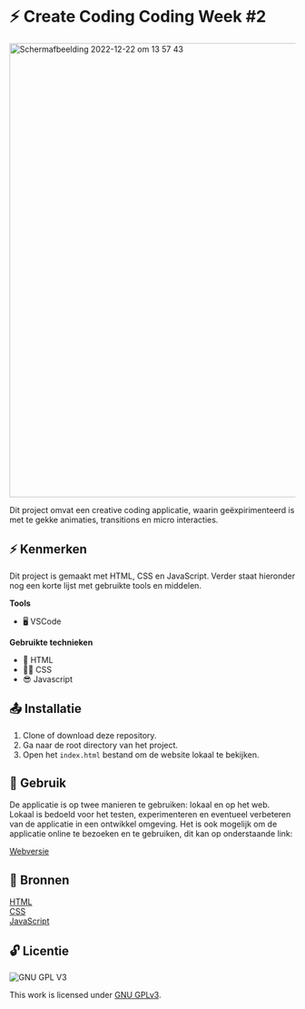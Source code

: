 # ⚡ Create Coding Coding Week #2

<img width="800" alt="Scherm­afbeelding 2022-12-22 om 13 57 43" src="https://user-images.githubusercontent.com/45170095/209139252-bbebd2dd-4559-40ba-8ab8-e75eca4eac4b.png">


Dit project omvat een creative coding applicatie, waarin geëxpirimenteerd is met te gekke animaties, transitions en micro interacties.

## ⚡ Kenmerken

Dit project is gemaakt met HTML, CSS en JavaScript. Verder staat hieronder nog een korte lijst met gebruikte tools en middelen.

**Tools**

- 🖥️ VSCode

**Gebruikte technieken**

- 🚀 HTML
- 💅🏼 CSS
- 😎 Javascript

## 📤 Installatie

1. Clone of download deze repository.
2. Ga naar de root directory van het project.
3. Open het `index.html` bestand om de website lokaal te bekijken.

## 🔨 Gebruik

De applicatie is op twee manieren te gebruiken: lokaal en op het web. Lokaal is bedoeld voor het testen, experimenteren en eventueel verbeteren van de applicatie in een ontwikkel omgeving. Het is ook mogelijk om de applicatie online te bezoeken en te gebruiken, dit kan op onderstaande link:

[Webversie](https://boudewijnbout.github.io/back-to-static-creative-coding/)

## 📖 Bronnen

[HTML](https://developer.mozilla.org/en-US/docs/Glossary/HTML5)
<br>
[CSS](https://developer.mozilla.org/en-US/docs/Web/CSS)
<br>
[JavaScript](https://developer.mozilla.org/en-US/docs/Web/JavaScript)

## 🔓 Licentie

![GNU GPL V3](https://www.gnu.org/graphics/gplv3-127x51.png)

This work is licensed under [GNU GPLv3](./LICENSE).
